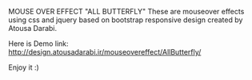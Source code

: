 MOUSE OVER EFFECT "ALL BUTTERFLY"
These are mouseover effects using css and jquery based on bootstrap responsive design created by Atousa Darabi.


Here is Demo link:
http://design.atousadarabi.ir/mouseovereffect/AllButterfly/

Enjoy it :)

